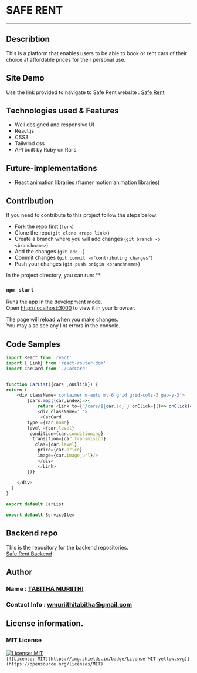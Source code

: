 # SAFE RENT
***

## Describtion
This is a platform that enables users to be able to book or rent cars of their choice at affordable prices for their personal use.


## Site Demo
Use the link provided to navigate to Safe Rent website .
[Safe Rent](https://safe-rent.vercel.app//)<br>

## Technologies used & Features
- Well designed and responsive UI
- React.js
- CSS3
- Tailwind css
- API built by Ruby on Rails.

## Future-implementations 
- React animation libraries (framer motion animation libraries)

## Contribution
If you need to contribute to this project follow the steps below:<br>
- Fork the repo first (`fork`)
- Clone the repo(`git clone <repo link>`)
- Create a branch where you will add changes (`git branch -b <branchname>`)
- Add the changes (`git add .`)
- Commit changes (`git commit -m"contributing changes"`)
- Push your changes (`git push origin <branchname>`)

In the project directory, you can run:
**
### `npm start`

Runs the app in the development mode.\
Open [http://localhost:3000](http://localhost:3000) to view it in your browser.

The page will reload when you make changes.\
You may also see any lint errors in the console.

## Code Samples

```JavaScript
import React from 'react'
import { Link} from 'react-router-dom'
import CarCard from './CarCard'


function CarList({cars ,onClick}) {
return (
    <div className='container m-auto mt-6 grid grid-cols-3 gap-y-3'>
        {cars.map((car,index)=>{
            return <Link to={`/cars/${car.id}`} onClick={()=> onClick(car.id)}>
            <div className=' '>
             <CarCard
        type ={car.name}
        level ={car.level}
         condition={car.conditioning}
          transition={car.transmision}
           clas={car.level}
            price={car.price}
            image={car.image_url}/>
            </div>
            </Link>
        })}
       
    </div>
  )
}

export default CarList

export default ServiceItem
```
## Backend repo
This is the repository for the backend repositories. <br/>
[Safe Rent Backend](https://github.com/SheeTabz/Safe-Rent-Backend)


## Author
### Name : [TABITHA MURIITHI](https://github.com/SheeTabz)
### Contact Info :  [wmuriithitabitha@gmail.com](wmuriithitabitha@gmail.com)

## License information.
### MIT License
[![License: MIT](https://img.shields.io/badge/License-MIT-yellow.svg)](https://opensource.org/licenses/MIT)  
`[![License: MIT](https://img.shields.io/badge/License-MIT-yellow.svg)](https://opensource.org/licenses/MIT)`

